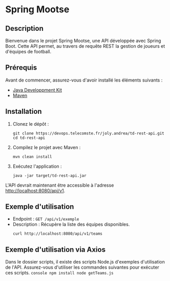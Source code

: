 # Spring Mootse

## Description
Bienvenue dans le projet Spring Mootse, une API développée avec Spring Boot. Cette API permet, au travers de requête REST la gestion de joueurs et d'équipes de football.

## Prérequis
Avant de commencer, assurez-vous d'avoir installé les éléments suivants :
- [Java Developpment Kit](https://www.oracle.com/java/technologies/javase-downloads.html)
- [Maven](https://maven.apache.org/download.cgi)

## Installation

1. Clonez le dépôt :
    ```console
    git clone https://devops.telecomste.fr/joly.andrea/td-rest-api.git
    cd td-rest-api
    ```

2. Compilez le projet avec Maven :
    ```console
    mvn clean install
    ```

3. Exécutez l'application :
    ```console
    java -jar target/td-rest-api.jar
    ```

L'API devrait maintenant être accessible à l'adresse [http://localhost:8080/api/v1](http://localhost:8080/api/v1).

 
## Exemple d'utilisation

- Endpoint : `GET /api/v1/exemple`
- Description : Récupère la liste des équipes disponibles.
    ```console
    curl http://localhost:8080/api/v1/teams
    ```

## Exemple d'utilisation via Axios
Dans le dossier scripts, il existe des scripts Node.js d'exemples d'utilisation de l'API.
Assurez-vous d'utiliser les commandes suivantes pour exécuter ces scripts.
    ```console
    npm install
    node getTeams.js
    ```